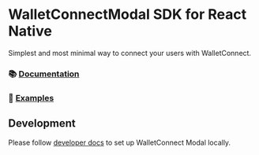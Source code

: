 # WalletConnectModal SDK for React Native

Simplest and most minimal way to connect your users with WalletConnect.

### 📚 [Documentation](https://docs.walletconnect.com/2.0/advanced/walletconnectmodal/about?platform=react-native)  

### 🔎 [Examples](https://github.com/WalletConnect/react-native-examples/tree/main/dapps/v2Explorer)

## Development

Please follow [developer docs](./.github/docs/development.md) to set up WalletConnect Modal locally.
